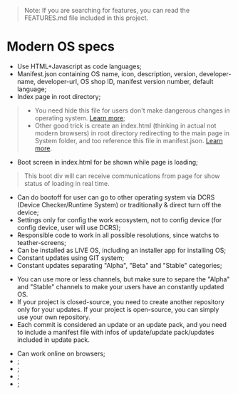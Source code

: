 > Note: If you are searching for features, you can read the FEATURES.md file included in this project.

# Modern OS specs

- Use HTML+Javascript as code languages;
- Manifest.json containing OS name, icon, description, version, developer-name, developer-url, OS shop ID, manifest version number, default language;
- Index page in root directory;
> - You need hide this file for users don't make dangerous changes in operating system. [Learn more](http:// "");
> - Other good trick is create an index.html (thinking in actual not modern browsers) in root directory redirecting to the main page in System folder, and too reference this file in manifest.json. [Learn more](http:// "").

- Boot screen in index.html for be shown while page is loading;
> This boot div will can receive communications from page for show status of loading in real time.

- Can do bootoff for user can go to other operating system via DCRS (Device Checker/Runtime System) or traditionally & direct turn off the device;
- Settings only for config the work ecosystem, not to config device (for config device, user will use DCRS);
- Responsible code to work in all possible resolutions, since watchs to teather-screens;
- Can be installed as LIVE OS, including an installer app for installing OS;
- Constant updates using GIT system;
- Constant updates separating "Alpha", "Beta" and "Stable" categories;
> 
- You can use more or less channels, but make sure to separe the "Alpha" and "Stable" channels to make your users have an constantly updated OS.
- If your project is closed-source, you need to create another repository only for your updates. If your project is open-source, you can simply use your own repository.
- Each commit is considered an update or an update pack, and you need to include a manifest file with infos of update/update pack/updates included in update pack.
> 

- Can work online on browsers;
- ;
- ;
- ;
- ;